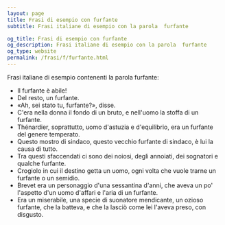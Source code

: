 ```yaml
---
layout: page
title: Frasi di esempio con furfante 
subtitle: Frasi italiane di esempio con la parola  furfante

og_title: Frasi di esempio con furfante 
og_description: Frasi italiane di esempio con la parola  furfante
og_type: website
permalink: /frasi/f/furfante.html
---
```


Frasi italiane di esempio contenenti la parola furfante:


- Il furfante è abile!
- Del resto, un furfante.
- «Ah, sei stato tu, furfante?», disse.
- C'era nella donna il fondo di un bruto, e nell'uomo la stoffa di un furfante.
- Thénardier, soprattutto, uomo d'astuzia e d'equilibrio, era un furfante del genere temperato.
- Questo mostro di sindaco, questo vecchio furfante di sindaco, è lui la causa di tutto.
- Tra questi sfaccendati ci sono dei noiosi, degli annoiati, dei sognatori e qualche furfante.
- Crogiolo in cui il destino getta un uomo, ogni volta che vuole trarne un furfante o un semidio.
- Brevet era un personaggio d'una sessantina d'anni, che aveva un po' l'aspetto d'un uomo d'affari e l'aria di un furfante.
- Era un miserabile, una specie di suonatore mendicante, un ozioso furfante, che la batteva, e che la lasciò come lei l'aveva preso, con disgusto.
